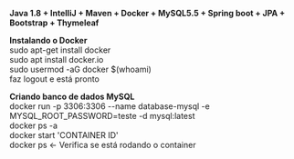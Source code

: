 <b>Java 1.8 + IntelliJ + Maven + Docker + MySQL5.5 + Spring boot + JPA + Bootstrap + Thymeleaf</b>

<b>Instalando o Docker</b><br/>
sudo apt-get install docker<br/>
sudo apt install docker.io<br/>
sudo usermod -aG docker $(whoami)<br/>
faz logout e está pronto<br/>

<b>Criando banco de dados MySQL</b><br/>
docker run -p 3306:3306 --name database-mysql -e MYSQL_ROOT_PASSWORD=teste -d mysql:latest<br/>
docker ps -a<br/>
docker start 'CONTAINER ID'<br/>
docker ps <- Verifica se está rodando o container<br/>

